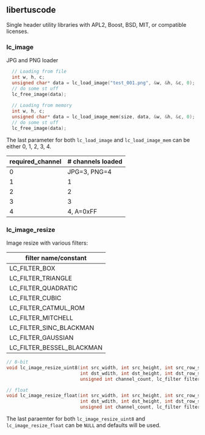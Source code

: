 ## libertuscode
Single header utility libraries with APL2, Boost, BSD, MIT, or compatible licenses.

### lc_image
JPG and PNG loader
```c++
  // Loading from file
  int w, h, c;
  unsigned char* data = lc_load_image("test_001.png", &w, &h, &c, 0);
  // do some st uff
  lc_free_image(data);
  
  // Loading from memory  
  int w, h, c;
  unsigned char* data = lc_load_image_mem(size, data, &w, &h, &c, 0);
  // do some st uff
  lc_free_image(data);
```

The last parameter for both ```lc_load_image``` and ```lc_load_image_mem``` can be either 0, 1, 2, 3, 4.

| required_channel  | # channels loaded |
| ------------- | ------------- |
| 0  | JPG=3, PNG=4  |
| 1  | 1  |
| 2  | 2  |
| 3  | 3  |
| 4  | 4, A=0xFF  |


### lc_image_resize
Image resize with various filters:

| filter name/constant |
| --- |
| LC_FILTER_BOX |
| LC_FILTER_TRIANGLE |
| LC_FILTER_QUADRATIC |
| LC_FILTER_CUBIC |
| LC_FILTER_CATMUL_ROM |
| LC_FILTER_MITCHELL |
| LC_FILTER_SINC_BLACKMAN |
| LC_FILTER_GAUSSIAN |
| LC_FILTER_BESSEL_BLACKMAN |

```c++
// 8-bit
void lc_image_resize_uint8(int src_width, int src_height, int src_row_stride, const unsigned char* p_src_data,
                           int dst_wdith, int dst_height, int dst_row_stride, unsigned char* p_dst_data,
                           unsigned int channel_count, lc_filter filter, const lc_filter_args* p_filter_args);

// float
void lc_image_resize_float(int src_width, int src_height, int src_row_stride, const float* p_src_data,
                           int dst_wdith, int dst_height, int dst_row_stride, float* p_dst_data,
                           unsigned int channel_count, lc_filter filter, const lc_filter_args* p_filter_args);

```
The last paraemter for both ```lc_image_resize_uint8``` and ```lc_image_resize_float``` can be ```NULL``` and defaults will be used.
